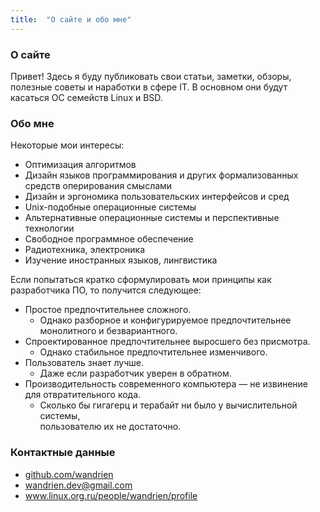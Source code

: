 ```yaml
---
title:  "О сайте и обо мне"
---
```


### О сайте

Привет! Здесь я буду публиковать свои статьи, заметки, обзоры, полезные советы и наработки в сфере IT. В основном они будут касаться ОС семейств Linux и BSD.


### Обо мне

Некоторые мои интересы:

<ul>
  <li>Оптимизация алгоритмов</li>
  <li>Дизайн языков программирования и других формализованных средств оперирования смыслами</li>
  <li>Дизайн и эргономика пользовательских интерфейсов и сред</li>
  <li>Unix-подобные операционные системы</li>
  <li>Альтернативные операционные системы и перспективные технологии</li>
  <li>Свободное программное обеспечение</li>
  <li>Радиотехника, электроника</li>
  <li>Изучение иностранных языков, лингвистика</li>
</ul>

Если попытаться кратко сформулировать мои принципы как разработчика ПО, то получится следующее:

<ul>
  <li>Простое предпочтительнее сложного.
    <ul>
        <li>Однако разборное и конфигурируемое предпочтительнее монолитного и безвариантного.</li>
    </ul>
  </li>
  <li>Спроектированное предпочтительнее выросшего без присмотра.
    <ul>
        <li>Однако стабильное предпочтительнее изменчивого.</li>
    </ul>
  </li>
  <li>Пользователь знает лучше.
    <ul>
        <li>Даже если разработчик уверен в обратном.</li>
    </ul>
  </li>
  <li>Производительность современного компьютера — не извинение для отвратительного кода.
    <ul>
        <li>Сколько бы гигагерц и терабайт ни было у вычислительной системы, <br> пользователю их не достаточно.</li>
    </ul>
  </li>
</ul>


### Контактные данные

<ul>
  <li><a href="https://github.com/wandrien">github.com/wandrien</a></li>
  <li><a href="mailto:wandrien.dev@gmail.com">wandrien.dev@gmail.com</a></li>
  <li><a href="https://www.linux.org.ru/people/wandrien/profile"><span class='break-all'>www.linux.org.ru/people/wandrien/profile</span></a></li>
</ul>
